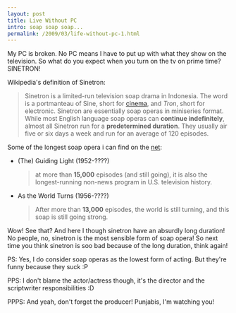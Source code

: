 ```yaml
---
layout: post
title: Live Without PC
intro: soap soap soap...
permalink: /2009/03/life-without-pc-1.html
---
```


My PC is broken. No PC means I have to put up with what they show on the television. So what do you expect when you turn on the tv on prime time? SINETRON!

Wikipedia's definition of Sinetron:
> Sinetron is a limited-run television soap drama in Indonesia. The word is a portmanteau of Sine, short for [cinema](http://en.wikipedia.org/wiki/Cinema), and _Tron_, short for electronic. Sinetron are essentially soap operas in miniseries format. While most English language soap operas can **continue indefinitely**, almost all Sinetron run for a **predetermined duration**. They usually air five or six days a week and run for an average of 120 episodes.

Some of the longest soap opera i can find on the [net](http://entertainment.howstuffworks.com/11-longest-running-daytime-soap-operas.htm):

*	(The) Guiding Light (1952-????)   
	> at more than **15,000** episodes (and still going), it is also the longest-running non-news program in U.S. television history.
*	As the World Turns (1956-????)    
	> After more than **13,000** episodes, the world is still turning, and this soap is still going strong.

Wow! See that? And here I though sinetron have an absurdly long duration! No people, no, sinetron is the most sensible form of soap opera! So next time you think sinetron is soo bad because of the long duration, think again!

PS: Yes, I do consider soap operas as the lowest form of acting. But they're funny because they suck :P

PPS: I don't blame the actor/actress though, it's the director and the scriptwriter responsibilities :D

PPPS: And yeah, don't forget the producer! Punjabis, I'm watching you! 